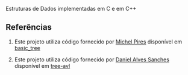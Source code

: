 Estruturas de Dados implementadas em C e em C++

## Referências

1. Este projeto utiliza código fornecido por [Michel Pires](https://github.com/mpiress) disponível em [basic_tree](https://github.com/mpiress/basic_tree)

2. Este projeto utiliza código fornecido por [Daniel Alves Sanches](https://github.com/danieldiv) disponível em [tree-avl](https://github.com/danieldiv/tree-avl)
